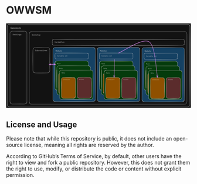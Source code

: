 # OWWSM

![](/doc_assets/concept.png)

## License and Usage

Please note that while this repository is public, it does not include an
open-source license, meaning all rights are reserved by the author.

According to GitHub’s Terms of Service, by default, other users have the right
to view and fork a public repository. However, this does not grant them the
right to use, modify, or distribute the code or content without explicit
permission.
